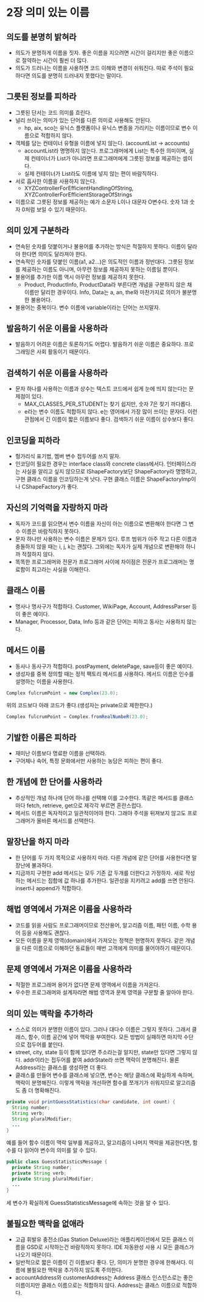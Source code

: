 # 2장 의미 있는 이름
## 의도를 분명히 밝혀라
- 의도가 분명하게 이름을 짓자. 좋은 이름을 지으려면 시간이 걸리지만 좋은 이름으로 절약하는 시간이 훨씬 더 많다.
- 의도가 드러나는 이름을 사용하면 코드 이해와 변경이 쉬워진다. 따로 주석이 필요하다면 의도를 분명히 드러내지 못했다는 말이다.

## 그릇된 정보를 피하라
- 그릇된 단서는 코드 의미를 흐린다.
- 널리 쓰이는 의미가 있는 단어를 다른 의미로 사용해도 안된다.
  - hp, aix, sco는 유닉스 플랫폼이나 유닉스 변종을 가리키는 이름이므로 변수 이름으로 적합하지 않다.
- 객체를 담는 컨테이너 유형을 이름에 넣지 않는다. (accountList -> accounts)
  - accountList라 명명하지 않는다. 프로그래머에게 List는 특수한 의미이며, 실제 컨테이너가 List가 아니라면 프로그래머에게 그릇된 정보를 제공하는 셈이다.
  - 실제 컨테이너가 List라도 이름에 넣지 않는 편이 바람직하다.
- 서로 흡사한 이름을 사용하지 않는다.
  - XYZControllerForEfficientHandlingOfString, XYZControllerForEfficientStorageOfStrings
- 이름으로 그릇된 정보를 제공하는 예가 소문자 L이나 대문자 O변수다. 숫자 1과 숫자 0처럼 보일 수 있기 때문이다.

## 의미 있게 구분하라
- 연속된 숫자를 덧붙이거나 불용어를 추가하는 방식은 적절하지 못하다. 이름이 달라야 한다면 의미도 달라져야 한다.
- 연속적인 숫자를 덧붙인 이름(a1, a2...)은 의도적인 이름과 정반대다. 그릇된 정보를 제공하는 이름도 아니며, 아무런 정보를 제공하지 못하는 이름일 뿐이다.
- 불용어를 추가한 이름 역시 아무런 정보를 제공하지 못한다.
  - Product, ProductInfo, ProductData라 부른다면 개념을 구분하지 않은 채 이름만 달리한 경우이다. Info, Data는 a, an, the와 마찬가지로 의미가 불분명한 불용어다.
- 불용어는 중복이다. 변수 이름에 variable이라는 단어는 쓰지말자.

## 발음하기 쉬운 이름을 사용하라
- 발음하기 어려운 이름은 토론하기도 어렵다. 발음하기 쉬운 이름은 중요하다. 프로그래밍은 사회 활동이기 때문이다.

## 검색하기 쉬운 이름을 사용하라
- 문자 하나를 사용하는 이름과 상수는 텍스트 코드에서 쉽게 눈에 띄지 않는다는 문제점이 있다.
  - MAX_CLASSES_PER_STUDENT는 찾기 쉽지만, 숫자 7은 찾기 까다롭다.
  - e라는 변수 이름도 적합하지 않다. e는 영어에서 가장 많이 쓰이는 문자다. 이런 관점에서 긴 이름이 짧은 이름보다 좋다. 검색하기 쉬운 이름이 상수보다 좋다.

## 인코딩을 피하라
- 헝가리식 표기법, 멤버 변수 접두어를 쓰지 말자.
- 인코딩이 필요한 경우는 interface class와 concrete class에서다. 인터페이스라는 사실을 알리고 싶지 않으므로 IShapeFactory보단 ShapeFactory라 명명하고, 구현 클래스 이름을 인코딩하는게 낫다. 구현 클래스 이름은 ShapeFactoryImp이나 CShapeFactory가 좋다.

## 자신의 기억력을 자랑하지 마라
- 독자가 코드를 읽으면서 변수 이름을 자신이 아는 이름으로 변환해야 한다면 그 변수 이름은 바람직하지 못하다.
- 문자 하나만 사용하는 변수 이름은 문제가 있다. 루프 범위가 아주 작고 다른 이름과 충돌하지 않을 때는 i, j, k는 괜찮다. 그외에는 독자가 실제 개념으로 변환해야 하니까 적절하지 않다.
- 똑똑한 프로그래머와 전문가 프로그래머 사이에 차이점은 전문가 프로그래머는 명료함이 최고라는 사실을 이해한다.

## 클래스 이름
- 명사나 명사구가 적합하다. Customer, WikiPage, Account, AddressParser 등이 좋은 예이다.
- Manager, Processor, Data, Info 등과 같은 단어는 피하고 동사는 사용하지 않는다.

## 메서드 이름
- 동사나 동사구가 적합하다. postPayment, deletePage, save등이 좋은 예이다.
- 생성자를 중복 정의할 때는 정적 팩토리 메서드를 사용하다. 메서드 이름은 인수를 설명하는 이름을 사용한다.
```java
Complex fulcrumPoint = new Complex(23.0);
```

위의 코드보다 아래 코드가 좋다.(생성자는 private으로 제한한다.)

```java
Complex fulcrumPoint = Complex.fromRealNumbeR(23.0);
```

## 기발한 이름은 피하라
- 재미난 이름보다 명료한 이름을 선택하라.
- 구어체나 속어, 특정 문화에서만 사용하는 농담은 피하는 편이 좋다.

## 한 개념에 한 단어를 사용하라
- 추상적인 개념 하나에 단어 하나를 선택해 이를 고수한다. 똑같은 메서드를 클래스마다 fetch, retrieve, get으로 제각각 부르면 혼란스럽다.
- 메서드 이름은 독자적이고 일관적이어야 한다. 그래야 주석을 뒤져보지 않고도 프로그래머가 올바른 메서드를 선택한다.

## 말장난을 하지 마라
- 한 단어를 두 가지 목적으로 사용하지 마라. 다른 개념에 같은 단어를 사용한다면 말장난에 불과하다.
- 지금까지 구현한 add 메서드는 모두 기존 값 두개를 더한다고 가정하자. 새로 작성하는 메서드는 집합에 값 하나를 추가한다. 일관성을 지키려고 add를 쓰면 안된다. insert나 append가 적합하다.

## 해법 영역에서 가져온 이름을 사용하라
- 코드를 읽을 사람도 프로그래머이므로 전산용어, 알고리즘 이름, 패턴 이름, 수학 용어 등을 사용해도 괜찮다.
- 모든 이름을 문제 영역(domain)에서 가져오는 정책은 현명하지 못하다. 같은 개념을 다른 이름으로 이해하던 동료들이 매번 고객에게 의미를 물어야하기 때문이다.

## 문제 영역에서 가져온 이름을 사용하라
- 적절한 프로그래머 용어가 없다면 문제 영역에서 이름을 가져온다.
- 우수한 프로그래머와 설계자라면 해법 영역과 문제 영역을 구분할 줄 알아야 한다.

## 의미 있는 맥락을 추가하라
- 스스로 의미가 분명한 이름이 있다. 그러나 대다수 이름은 그렇지 못하다. 그래서 클래스, 함수, 이름 공간에 넣어 맥락을 부여한다. 모든 방법이 실패하면 마지막 수단으로 접두어를 붙인다.
- street, city, state 등이 함께 있다면 주소라는걸 알지만, state만 있다면 그렇지 않다. addr이라는 접두어를 붙여 addrState라 쓰면 맥락이 분명해진다. 물론 Address라는 클래스를 생성하면 더 좋다.
- 클래스를 만들어 변수를 클래스에 넣으면, 변수는 해당 클래스에 확실하게 속하며, 맥락이 분명해진다. 이렇게 맥락을 개선하면 함수를 쪼개기가 쉬워지므로 알고리즘도 좀 더 명확해진다.
```java
private void printGuessStatistics(char candidate, int count) {
  String number;
  String verb;
  String pluralModifier;
  ...
}
```
예를 들어 함수 이름이 맥락 일부를 제공하고, 알고리즘이 나머지 맥락을 제공한다면, 함수를 다 읽어야 변수의 의미를 알 수 있다.
```java
public class GuessStatisticsMessage {
  private String number;
  private String verb;
  private String pluralModifier;
  ...
}
```
세 변수가 확실하게 GuessStatisticsMessage에 속하는 것을 알 수 있다.

## 불필요한 맥락을 없애라
- 고급 휘발유 충전소(Gas Station Deluxe)라는 애플리케이션에서 모든 클래스 이름을 GSD로 시작하는건 바람직하지 못하다. IDE 자동완성 사용 시 모든 클래스가 나오기 때문이다.
- 일반적으로 짧은 이름이 긴 이름보다 좋다. 단, 의미가 분명한 경우에 한해서다. 이름에 불필요한 맥락을 추가하지 않도록 주의한다.
- accountAddress와 customerAddress는 Address 클래스 인스턴스로는 좋은 이름이지만 클래스 이름으로는 적합하지 않다. Address는 클래스 이름으로 적합하다.
